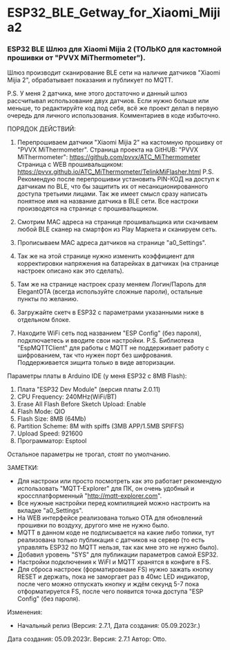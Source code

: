 # ESP32_BLE_Getway_for_Xiaomi_Mijia2

### ESP32 BLE Шлюз для Xiaomi Mijia 2 (ТОЛЬКО для кастомной прошивки от "PVVX MiThermometer").

  Шлюз производит сканирование BLE сети на наличие датчиков "Xiaomi Mijia 2", обрабатывает показания и публикует по MQTT.

  P.S. У меня 2 датчика, мне этого достаточно и данный шлюз рассчитывал использование двух датчиов.
  Если нужно больше или меньше, то редактируйте код под себя, всё же проект делал в первую очередь для личного использования. Комментариев в коде избыточно.



  ПОРЯДОК ДЕЙСТВИЙ:
  1) Перепрошиваем датчики "Xiaomi Mijia 2" на кастомную прошивку от "PVVX MiThermometer".
  Страница проекта на GitHUB: "PVVX MiThermometer": https://github.com/pvvx/ATC_MiThermometer
  Страница с WEB прошивальщиком: https://pvvx.github.io/ATC_MiThermometer/TelinkMiFlasher.html
  P.S. Рекомендую после перепрошивки установить PIN-КОД на доступ к датчикам по BLE, что бы защитить их от несанкционированного доступа третьими лицами.
  Так же имеет смысл сразу написать понятное имя на название датчика в BLE сети. Все настроки производятся на странице с прошивальщиком.

  2) Смотрим MAC адреса на странице прошивальщика или скачиваем любой BLE сканер на смартфон из Play Маркета и сканируем сеть.

  3) Прописываем MAC адреса датчиков на странице "a0_Settings".

  4) Так же на этой странице нужно изменить коэффициент для корректировки напряжения на батарейках в датчиках (на странице настроек описано как это сделать).

  5) Там же на странице настроек сразу меняем Логин/Пароль для ElegantOTA (всегда используйте сложные пароли), остальные пункты по желанию.
  
  6) Загружайте скетч в ESP32 с  параметрами указанными ниже в отдельном блоке.

  7) Находите WiFi сеть под названием "ESP Config" (без пароля), подключаетесь и вводите свои настройки.
  P.S. Библиотека "EspMQTTClient" для работы с MQTT не поддерживает работу с шифрованием, так что нужен порт без шифрования. Поддерживается зищита только в виде авторизации.



  Параметры платы в Arduino IDE (у меня ESP32 с 8MB Flash):
  1) Плата "ESP32 Dev Module" (версия платы 2.0.11)
  2) CPU Frequency: 240MHz(WiFi/BT)
  3) Erase All Flash Before Sketch Upload: Enable
  4) Flash Mode: QIO
  5) Flash Size: 8MB (64Mb)
  6) Partition Scheme: 8M with spiffs (3MB APP/1.5MB SPIFFS)
  7) Upload Speed: 921600
  8) Программатор: Esptool

  Остальное параметры не трогал, стоят по умолчанию.



  ЗАМЕТКИ:
  - Для настроки или просто посмотреть как это работает рекомендую использовать "MQTT-Explorer" для ПК, он очень удобный и кроссплатформенный "http://mqtt-explorer.com".
  - Все нужные настройки перед компиляцией можно настроить на вкладке "a0_Settings".
  - На WEB интерфейсе реализована только OTA для обновлений прошивки по воздуху, другого мне не нужно было.
  - MQTT в данном коде не подписывается на какие либо топики, тут реализована только публикация с датчиков на сервер (то есть управлять ESP32 по MQTT нельзя, так как мне это не нужно было).
  - Добавил уровень "SYS" для публикации параметров самой ESP32.
  - Настройки подключения к WiFI и MQTT хранятся в конфиге в FS.
  - Для сброса настроек (форматировнаие FS) нужно зажать кнопку RESET и держать, пока не заморгает раз в 40мс LED индикатор,
  после чего можно отпускать кнопку и ждём секунд 5-7 пока отформатируется FS, после чего появится точка доступа "ESP Config" (без пароля).




  Изменения:
  - Начальный релиз (Версия: 2.7.1, Дата создания: 05.09.2023г.)



  Дата создания: 05.09.2023г.
  Версия: 2.7.1
  Автор: Otto.
